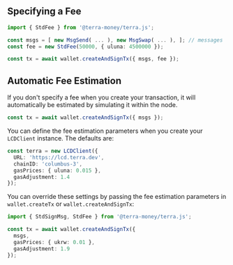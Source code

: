 ## Specifying a Fee

```ts
import { StdFee } from '@terra-money/terra.js';

const msgs = [ new MsgSend( ... ), new MsgSwap( ... ), ]; // messages
const fee = new StdFee(50000, { uluna: 4500000 });

const tx = await wallet.createAndSignTx({ msgs, fee });
```

## Automatic Fee Estimation

If you don't specify a fee when you create your transaction, it will automatically be estimated by simulating it within the node.

```ts
const tx = await wallet.createAndSignTx({ msgs });
```

You can define the fee estimation parameters when you create your `LCDClient` instance. The defaults are:

```ts
const terra = new LCDClient({
  URL: 'https://lcd.terra.dev',
  chainID: 'columbus-3',
  gasPrices: { uluna: 0.015 },
  gasAdjustment: 1.4
});
```

You can override these settings by passing the fee estimation parameters in `wallet.createTx` or `wallet.createAndSignTx`:

```ts
import { StdSignMsg, StdFee } from '@terra-money/terra.js';

const tx = await wallet.createAndSignTx({
  msgs,
  gasPrices: { ukrw: 0.01 },
  gasAdjustment: 1.9
});
```
